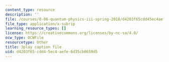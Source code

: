 ```yaml
---
content_type: resource
description: ''
file: /courses/8-06-quantum-physics-iii-spring-2018/d4203f65cdd45ec4aefe6d35cb0659d5_dNKAsbdHDCs.vtt
file_type: application/x-subrip
learning_resource_types: []
license: https://creativecommons.org/licenses/by-nc-sa/4.0/
ocw_type: OCWFile
resourcetype: Other
title: 3play caption file
uid: d4203f65-cdd4-5ec4-aefe-6d35cb0659d5
---
```

